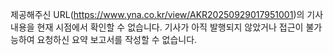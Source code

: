 제공해주신 URL(https://www.yna.co.kr/view/AKR20250929017951001)의 기사 내용을 현재 시점에서 확인할 수 없습니다. 기사가 아직 발행되지 않았거나 접근이 불가능하여 요청하신 요약 보고서를 작성할 수 없습니다.